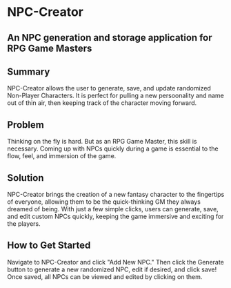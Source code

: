 # NPC-Creator
## An NPC generation and storage application for RPG Game Masters
## Summary
NPC-Creator allows the user to generate, save, and update randomized Non-Player Characters. It is perfect for pulling a new persoonality and name out of thin air, then keeping track of the character moving forward.

## Problem
Thinking on the fly is hard. But as an RPG Game Master, this skill is necessary. Coming up with NPCs quickly during a game is essential to the flow, feel, and immersion of the game.

## Solution
NPC-Creator brings the creation of a new fantasy character to the fingertips of everyone, allowing them to be the quick-thinking GM they always dreamed of being. With just a few simple clicks, users can generate, save, and edit custom NPCs quickly, keeping the game immersive and exciting for the players.

## How to Get Started
Navigate to NPC-Creator and click "Add New NPC." Then click the Generate button to generate a new randomized NPC, edit if desired, and click save! Once saved, all NPCs can be viewed and edited by clicking on them.
